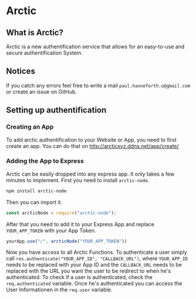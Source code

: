 # Arctic

## What is Arctic?
Arctic is a new authentification service that allows for an easy-to-use and secure authentification System.

## Notices
If you catch any errors feel free to write a mail `paul.hanneforth.o@gmail.com` or create an issue on GitHub.

## Setting up authentification
### Creating an App
To add arctic authentification to your Website or App, you need to first create an app. You can do that on http://arcticxyz.ddns.net/app/create/
### Adding the App to Express
Arctic can be easily dropped into any express app. It only takes a few minutes to implement.
First you need to install `arctic-node`.
```sh
npm install arctic-node
```
Then you can import it.
```js
const arcticNode = require("arctic-node");
```
After that you need to add it to your Express App and replace `YOUR_APP_TOKEN` with your App Token.
```js
yourApp.use("/", arcticNode("YOUR_APP_TOKEN"))
```
Now you have access to all Arctic Functions.
To authenticate a user simply call `res.authenticate("YOUR_APP_ID", "CALLBACK_URL")`, where `YOUR_APP_ID` needs to be replaced with your App ID and the `CALLBACK_URL` needs to be replaced with the URL you want the user to be redirect to when he's authenticated.
To check if a user is authenticated, check the `req.authenticated` variable.
Once he's authenticated you can access the User Informationen in the `req.user` variable. 